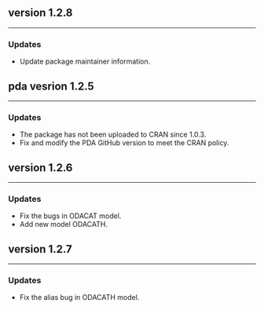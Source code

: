 ## version 1.2.8

---

### Updates

- Update package maintainer information.

## pda vesrion 1.2.5

---

### Updates

- The package has not been uploaded to CRAN since 1.0.3.
- Fix and modify the PDA GitHub version to meet the CRAN policy.

## version 1.2.6

---

### Updates

- Fix the bugs in ODACAT model.
- Add new model ODACATH.

## version 1.2.7

---

### Updates

- Fix the alias bug in ODACATH model.
